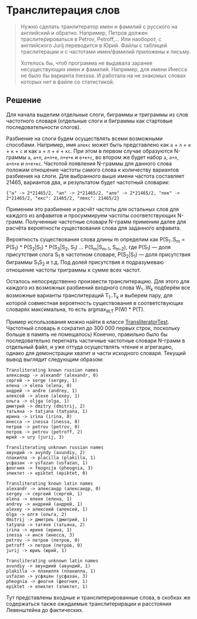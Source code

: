# Транслитерация слов

> Нужно сделать транлитератор имен и фамилий с русского на английский и обратно. Например, Петров должен траслитерироваться в Petrov, Petroff,... Или наоборот, с английского Jurij переводится в Юрий. Файлы с таблицей траслитерации и с частотами имен/фамилий приложены к письму.
> 
> Хотелось бы, чтоб программа не выдавала заранее несуществующих имен и фамилий. Например, для имени Инесса не было бы варианта Inesssa. И работала на не знакомых словах которых нет в файле со статистикой.


## Решение

Для начала выделим отдельные слоги, биграммы и триграммы из слов частотного словаря (отдельные слоги и биграммы как стартовые последовательности слогов).

Разбиение на слоги будем осуществлять всеми возможными способами. Например, имя `алекс` может быть представлено как `а` + `л` + `е` + `к` + `с` и как `а` + `л` + `е` + `кс`. При этом в первом случае образуются N-граммы `а`, `а+л`, `а+л+е`, `л+е+к` и `е+к+с`, во втором же будет набор `а`, `а+л`, `а+л+е` и `л+е+кс`. Частотой появления N-граммы для данного слова положим отношение частоты самого слова к количеству вариантов разбиения на слоги. Для выбранного выше имени частота составляет 21465, вариантов два, и результатом будет частотный словарик:

```
{"а" -> 2*21465/2, "ал" -> 2*21465/2, "але" -> 2*21465/2, "лек" -> 2*21465/2, "екс": 21465/2, "лекс": 21465/2}
```

Применим это разбиение и расчёт частоты для остальных слов для каждого из алфавитов и просуммируем частоты соответствующих N-грамм. Полученные частотные словари N-грамм применим далее для расчёта вероятности существования слова для заданного алфавита.

Вероятность существования слова длины m определим как P(S<sub>1</sub>..S<sub>m</sub> = P(S<sub>1</sub>) * P(S<sub>2</sub>|S<sub>1</sub>) * P(S<sub>3</sub>|S<sub>2</sub>, S<sub>1</sub>) ...  P(S<sub>m</sub>|S<sub>m-1</sub>, S<sub>m-2</sub>), где P(S<sub>1</sub>) — доля присутствия слога S<sub>1</sub> в частотном словаре, P(S<sub>2</sub>|S<sub>1</sub>) — доля присутствия биграммы S<sub>1</sub>S<sub>2</sub> и т.д. Под долей присутствия я подразумеваю отношение частоты триграммы к сумме всех частот.

Осталось непосредственно произвести транслитерацию. Для этого для каждого из возможных разбиений входного слова W<sub>1</sub>..W<sub>k</sub> подберём все возможные варианты транслитераций T<sub>1</sub>..T<sub>k</sub> и выберем пару, для которой совместная вероятность существования в соответствующих словарях максимальна, то есть argmax<sub>W,T</sub> P(W) * P(T).

Пример использования можно найти в классе [TransliteratorTest](src/test/java/amahir/translit/ngram/TransliteratorTest). Частотный словарь я сократил до 300 000 первых строк, поскольку больше в память не помещалось) Конечно, правильно было бы последовательно перегнать частичные частотные словари N-грамм в отдельный файл, и уже оттуда осуществлять чтение и агрегацию, однако для демонстрации хватит и части исходного словаря. Текущий вывод выглядит следующим образом:

```
Transliterating known russian names
александр -> alexandr (alexandr, 0)
сергей -> serge (sergey, 1)
елена -> elena (elena, 0)
андрей -> andre (andrey, 1)
алексей -> alexe (alexey, 1)
ольга -> oljga (olga, 1)
дмитрий -> dmitry (dmitrij, 2)
татьяна -> tatjana (tatyana, 1)
ирина -> irina (irina, 0)
инесса -> inessa (inessa, 0)
петров -> petrov (petrov, 0)
петров -> petrov (petroff, 2)
юрий -> ury (jurij, 3)

Transliterating unknown russian names
авундий -> avyndy (avundiy, 2)
плакилла -> placilla (plakilla, 1)
усфазан -> ysfazan (usfazan, 1)
феогния -> feognija (pheognia, 3)
эпиктет -> epiktet (epiktet, 0)

Transliterating known latin names
alexandr -> александр (александр, 0)
sergey -> сергеий (сергей, 1)
elena -> еленя (елена, 1)
andrey -> андреий (андрей, 1)
alexey -> алексеий (алексей, 1)
olga -> олгя (ольга, 2)
dmitrij -> дмитриъ (дмитрий, 1)
tatyana -> татяня (татьяна, 2)
irina -> ириня (ирина, 1)
inessa -> инся (инесса, 3)
petrov -> петров (петров, 0)
petroff -> петров (петров, 0)
jurij -> юриъ (юрий, 1)

Transliterating unknown latin names
avundiy -> авундиий (авундий, 1)
plakilla -> плакилля (плакилла, 1)
usfazan -> усфяцян (усфазан, 3)
pheognia -> феогня (феогния, 1)
epiktet -> епиктет (эпиктет, 1)
```

Тут представлены входные и транслитерированные слова, в скобках же содержаться также ожидаемые транслитерирации и расстояния Левенштейна до фактических.

